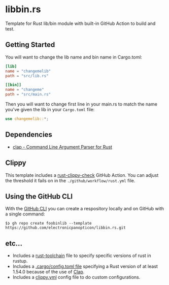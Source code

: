 # libbin.rs

Template for Rust lib/bin module with built-in GitHub Action to build and test.

## Getting Started

You will want to change the lib name and bin name in Cargo.toml:

```toml
[lib]
name = "changemelib"
path = "src/lib.rs"

[[bin]]
name = "changeme"
path = "src/main.rs"
```

Then you will want to change first line in your main.rs to match the name you've
given the lib in your `Cargo.toml` file:

```rust
use changemelib::*;
```

## Dependencies

* [clap - Command Line Argument Parser for Rust](https://github.com/clap-rs/clap)

## Clippy

This template includes a
[rust-clippy-check](https://github.com/marketplace/actions/rust-clippy-check)
GitHub Action. You can adjust the threshold it fails on in the
`./github/workflow/rust.yml` file.

## Using the GitHub CLI

With the [GitHub CLI](https://cli.github.com/) you can create a respository
locally and on GitHub with a single command:

```
$❯ gh repo create foobinlib --template  https://github.com/electronicpanopticon/libbin.rs.git
```

## etc...

* Includes a
  [rust-toolchain](https://rust-lang.github.io/rustup/overrides.html#the-toolchain-file)
  file to specify specific versions of rust in rustup.
* Includes a
  [.cargo/config.toml file](https://doc.rust-lang.org/cargo/reference/config.html)
  specifying a Rust version of at least 1.54.0 because of the use of
  [Clap](https://github.com/clap-rs/clap).
* Includes a
  [clippy.yml](https://github.com/rust-lang/rust-clippy#user-content-configuration)
  config file to do custom configurations.
